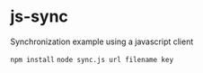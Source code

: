 # js-sync
Synchronization example using a javascript client

``````npm install``````
``````node sync.js url filename key``````

